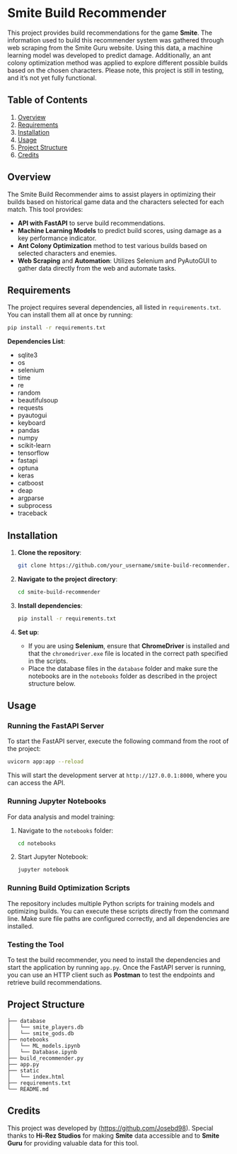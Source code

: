 # Smite Build Recommender

This project provides build recommendations for the game **Smite**. The information used to build this recommender system was gathered through web scraping from the Smite Guru website. Using this data, a machine learning model was developed to predict damage. Additionally, an ant colony optimization method was applied to explore different possible builds based on the chosen characters. Please note, this project is still in testing, and it’s not yet fully functional.

## Table of Contents

1. [Overview](#overview)
2. [Requirements](#requirements)
3. [Installation](#installation)
4. [Usage](#usage)
5. [Project Structure](#project-structure)
6. [Credits](#credits)

## Overview

The Smite Build Recommender aims to assist players in optimizing their builds based on historical game data and the characters selected for each match. This tool provides:
- **API with FastAPI** to serve build recommendations.
- **Machine Learning Models** to predict build scores, using damage as a key performance indicator.
- **Ant Colony Optimization** method to test various builds based on selected characters and enemies.
- **Web Scraping** and **Automation**: Utilizes Selenium and PyAutoGUI to gather data directly from the web and automate tasks.

## Requirements

The project requires several dependencies, all listed in `requirements.txt`. You can install them all at once by running:

```bash
pip install -r requirements.txt
```

**Dependencies List**:
- sqlite3
- os
- selenium
- time
- re
- random
- beautifulsoup
- requests
- pyautogui
- keyboard
- pandas
- numpy
- scikit-learn
- tensorflow
- fastapi
- optuna
- keras
- catboost
- deap
- argparse
- subprocess
- traceback

## Installation

1. **Clone the repository**:
   ```bash
   git clone https://github.com/your_username/smite-build-recommender.git
   ```
   
2. **Navigate to the project directory**:
   ```bash
   cd smite-build-recommender
   ```

3. **Install dependencies**:
   ```bash
   pip install -r requirements.txt
   ```

4. **Set up**:
   - If you are using **Selenium**, ensure that **ChromeDriver** is installed and that the `chromedriver.exe` file is located in the correct path specified in the scripts.
   - Place the database files in the `database` folder and make sure the notebooks are in the `notebooks` folder as described in the project structure below.

## Usage

### Running the FastAPI Server

To start the FastAPI server, execute the following command from the root of the project:
```bash
uvicorn app:app --reload
```
This will start the development server at `http://127.0.0.1:8000`, where you can access the API.

### Running Jupyter Notebooks

For data analysis and model training:
1. Navigate to the `notebooks` folder:
   ```bash
   cd notebooks
   ```
2. Start Jupyter Notebook:
   ```bash
   jupyter notebook
   ```

### Running Build Optimization Scripts

The repository includes multiple Python scripts for training models and optimizing builds. You can execute these scripts directly from the command line. Make sure file paths are configured correctly, and all dependencies are installed.

### Testing the Tool

To test the build recommender, you need to install the dependencies and start the application by running `app.py`. Once the FastAPI server is running, you can use an HTTP client such as **Postman** to test the endpoints and retrieve build recommendations.

## Project Structure

```plaintext
├── database                
│   └── smite_players.db
│   └── smite_gods.db
├── notebooks               
│   └── ML_models.ipynb
│   └── Database.ipynb
├── build_recommender.py               
├── app.py    
├── static      
│   └── index.html          
├── requirements.txt        
└── README.md     
```

## Credits

This project was developed by (https://github.com/Josebd98). Special thanks to **Hi-Rez Studios** for making **Smite** data accessible and to **Smite Guru** for providing valuable data for this tool.


